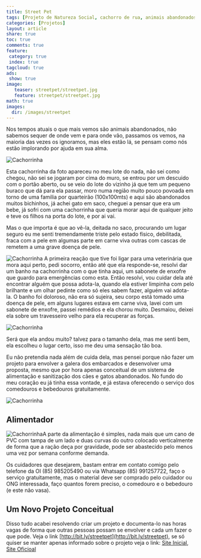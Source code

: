 ```yaml
---
title: Street Pet
tags: [Projeto de Natureza Social, cachorro de rua, animais abandonados, cachorro, gato, veterinário, embarcados]
categories: [Projetos]
layout: article
share: true
toc: true
comments: true
feature:
 category: true
 index: true
tagcloud: true
ads: 
 show: true
image:
   teaser: streetpet/streetpet.jpg
   feature: streetpet/streetpet.jpg
math: true
images:
  dir: /images/streetpet
---
```


Nos tempos atuais o que mais vemos são animais abandonados, não sabemos sequer de onde vem e para onde vão, passamos os vemos, na maioria das vezes os ignoramos, mas eles estão lá, se pensam como nós estão implorando por ajuda em sua alma.

<!--more-->

![Cachorrinha]({{site.url}}/{{page.images.dir}}/streetpet_aparicao.jpeg)

Esta cachorrinha da foto apareceu no meu lote do nada, não sei como chegou, não sei se jogaram por cima do muro, se entrou por um descuido com o portão aberto, ou se veio do lote do vizinho já que tem um pequeno buraco que dá para ela passar, moro numa região muito pouco povoada em torno de uma familia por quarteirão (100x100mts) e aqui são abandonados muitos bichinhos, já achei gato em saco, cheguei a pensar que era um bebe, já sofri com uma cachorrinha que queria morar aqui de qualquer jeito e teve os filhos na porta do lote, e por ai vai.

Mas o que importa é que ao vê-la, deitada no saco, procurando um lugar seguro eu me senti tremendamente triste pelo estado físico, debilitada, fraca com a pele em algumas parte em carne viva outras com cascas de remetem a uma grave doença de pele.

![Cachorrinha]({{site.url}}/{{page.images.dir}}/streetpet_obanho.jpeg)
A primeira reação que tive foi ligar para uma veterinária que mora aqui perto, pedi socorro, então até que ela responde-se, resolvi dar um banho na cachorrinha com o que tinha aqui, um sabonete de enxofre que guardo para emergências como esta. Então resolvi, vou cuidar dela até encontrar alguém que possa adota-la, quando ela estiver limpinha com pelo brilhante e um olhar pedinte como só eles sabem fazer, alguém vai adota-la. O banho foi doloroso, não era só sujeira, seu corpo está tomado uma doença de pele, em alguns lugares estava em carne viva, lavei com um sabonete de enxofre, passei remédios e ela chorou muito. Desmaiou, deixei ela sobre um travesseiro velho para ela recuperar as forças.

![Cachorrinha]({{site.url}}/{{page.images.dir}}/streetpet_depoisdobanho.jpeg)

Será que ela andou muito? talvez para o tamanho dela, mas me senti bem, ela escolheu o lugar certo, isso me deu uma sensação tão boa.

Eu não pretendia nada além de cuida dela, mas pensei porque não fazer um projeto para envolver a galera dos embarcados e desenvolver uma proposta, mesmo que por hora apenas conceitual de um sistema de alimentação e sanitização dos cães e gatos abandonados. No fundo do meu coração eu já tinha essa vontade, e já estava oferecendo o serviço dos comedouros e bebedouros gratuitamente.

![Cachorrinha]({{site.url}}/{{page.images.dir}}/streetpet.jpg)

## Alimentador

![Cachorrinha]({{site.url}}/{{page.images.dir}}/bebedouro_comedouro.jpg)A parte da alimentação é simples, nada mais que um cano de PVC com tampa de um lado e duas curvas do outro colocado verticalmente de forma que a ração deça por gravidade, pode ser abastecido  pelo menos uma vez por semana conforme demanda.

Os cuidadores que desejarem, bastam entrar em contato comigo pelo telefone da OI (85) 985205490 ou via Whatsapp (85) 991257722, faço o serviço gratuitamente, mas o material deve ser comprado pelo cuidador ou ONG interessada, faço quantos forem preciso, o comedouro e o bebedouro (e este não vasa).

## Um Novo Projeto Conceitual

Disso tudo acabei resolvendo criar um projeto e documenta-lo nas horas vagas de forma que outras pessoas possam se envolver e cada um fazer o que pode. Veja o link [http://bit.ly/streetpet](http://bit.ly/streetpet), se só quiser se manter apenas informado sobre o projeto veja o link: [Site Inicial](http://bit.ly/streetpet_web1), [Site Oficioal](http://bit.ly/streetpet_web)